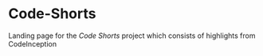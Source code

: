 # Code-Shorts
Landing page for the *Code Shorts* project which consists of highlights from CodeInception
